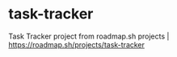# task-tracker
Task Tracker project from roadmap.sh projects | https://roadmap.sh/projects/task-tracker
